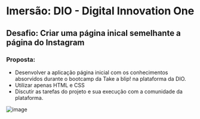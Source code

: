 # **Imersão**: DIO - Digital Innovation One
## **Desafio**: Criar uma página inical semelhante a página do Instagram

### **Proposta**:

- Desenvolver a aplicação página inicial com os conhecimentos absorvidos durante o bootcamp da Take a blip! na plataforma da DIO.
- Utilizar apenas HTML e CSS
- Discutir as tarefas do projeto e sua execução com a comunidade da plataforma.


![image](https://user-images.githubusercontent.com/91488719/149636791-2062fafd-7fd5-4e2d-b50d-d250b9d135e5.png)


